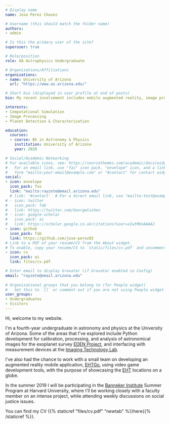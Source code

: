 ```yaml
---
# Display name
name: Jose Perez Chavez

# Username (this should match the folder name)
authors:
- admin

# Is this the primary user of the site?
superuser: true

# Role/position
role: UA Astrophysics Undergraduate

# Organizations/Affiliations
organizations:
- name: University of Arizona
  url: "https://www.as.arizona.edu/"

# Short bio (displayed in user profile at end of posts)
bio: My recent involvement includes mobile augmented reality, image processing, and observational astronomy.

interests:
- Computational Simulation
- Image Processing
- Planet Detection & Characterization

education:
  courses:
  - course: BS in Astronomy & Physics
    institution: University of Arizona
    year: 2020

# Social/Academic Networking
# For available icons, see: https://sourcethemes.com/academic/docs/widgets/#icons
#   For an email link, use "fas" icon pack, "envelope" icon, and a link in the
#   form "mailto:your-email@example.com" or "#contact" for contact widget.
social:
- icon: envelope
  icon_pack: fas
  link: "mailto:rayzote@email.arizona.edu"
  # link: '#contact'  # For a direct email link, use "mailto:test@example.org".
# - icon: twitter
#   icon_pack: fab
#   link: https://twitter.com/GeorgeCushen
# - icon: google-scholar
#   icon_pack: ai
#   link: https://scholar.google.co.uk/citations?user=sIwtMXoAAAAJ
- icon: github
  icon_pack: fab
  link: https://github.com/jose-perez02
# Link to a PDF of your resume/CV from the About widget.
# To enable, copy your resume/CV to `static/files/cv.pdf` and uncomment the lines below.  
- icon: cv
  icon_pack: ai
  link: files/cv.pdf

# Enter email to display Gravatar (if Gravatar enabled in Config)
email: "rayzote@email.arizona.edu"
  
# Organizational groups that you belong to (for People widget)
#   Set this to `[]` or comment out if you are not using People widget.  
user_groups:
- Undergraduates
- Visitors
---
```


Hi, welcome to my website.

I'm a fourth-year undergraduate in astronomy and physics at the University of Arizona.
Some of the areas that I've explored include Python development for calibration, processing, and analysis of astronomical images for the exoplanet survey [EDEN Project](http://project-eden.space/), and interfacing with measurement devices at the [Imaging Technology Lab](http://www.itl.arizona.edu/doku.php).

I've also had the chance to work with a small team on developing an augmented reality mobile application, [EHTGo](https://play.google.com/store/apps/details?id=org.astroxr.ehtgo), using video game development tools, with the purpose of showcasing the [EHT](https://eventhorizontelescope.org/) locations on a globe.

In the summer 2019 I will be participating in the [Banneker Institute](https://bannekerinstitute.fas.harvard.edu) Summer Program at Harvard University, where I'll be working closely with a faculty member on an intense project, while attending weekly discussions on social justice issues.

You can find my CV {{% staticref "files/cv.pdf" "newtab" %}}here{{% /staticref %}}.